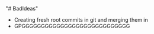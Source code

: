 "# BadIdeas" 

 - Creating fresh root commits in git and merging them in
-  GPGGGGGGGGGGGGGGGGGGGGGGGGGGGG